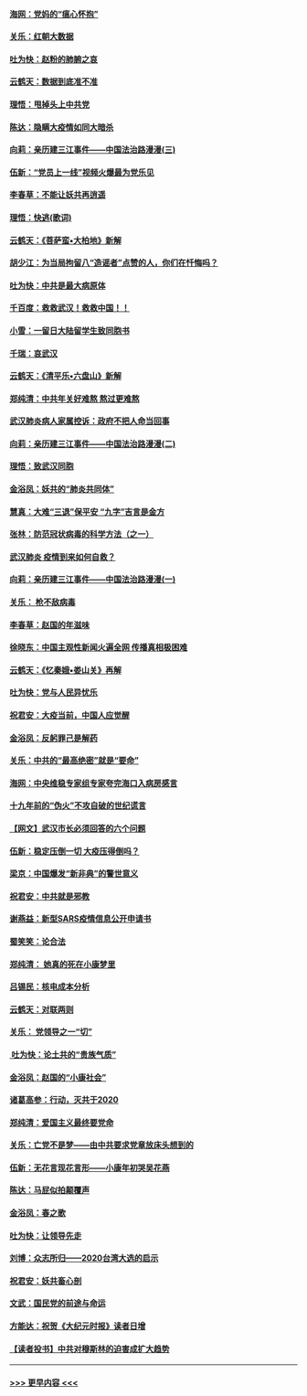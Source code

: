 #### [海网：党妈的“瘟心怀抱”](../pages/nsc993/n11840740.md?t=02041301) 
#### [关乐：红朝大数据](../pages/nsc993/n11840675.md?t=02041301) 
#### [吐为快：赵粉的肺腑之哀](../pages/nsc993/n11840618.md?t=02041301) 
#### [云鹤天：数据到底准不准](../pages/nsc993/n11840325.md?t=02041301) 
#### [理悟：甩掉头上中共党](../pages/nsc993/n11838826.md?t=02041301) 
#### [陈达：隐瞒大疫情如同大暗杀](../pages/nsc993/n11838771.md?t=02041301) 
#### [向莉：亲历建三江事件——中国法治路漫漫(三)](../pages/nsc993/n11831825.md?t=02041301) 
#### [伍新：“党员上一线”视频火爆最为党乐见](../pages/nsc993/n11838200.md?t=02041301) 
#### [李春草：不能让妖共再逍遥](../pages/nsc993/n11838102.md?t=02041301) 
#### [理悟：快逃(歌词)](../pages/nsc993/n11838083.md?t=02041301) 
#### [云鹤天：《菩萨蛮▪大柏地》新解](../pages/nsc993/n11838059.md?t=02041301) 
#### [胡少江：为当局拘留八“造谣者”点赞的人，你们在忏悔吗？](../pages/nsc993/n11836801.md?t=02041301) 
#### [吐为快：中共是最大病原体](../pages/nsc993/n11836748.md?t=02041301) 
#### [千百度：救救武汉！救救中国！！](../pages/nsc993/n11836145.md?t=02041301) 
#### [小雪：一留日大陆留学生致同胞书](../pages/nsc993/n11834624.md?t=02041301) 
#### [千瑞：哀武汉](../pages/nsc993/n11833647.md?t=02041301) 
#### [云鹤天：《清平乐▪六盘山》新解](../pages/nsc993/n11833611.md?t=02041301) 
#### [郑纯清：中共年关好难熬 熬过更难熬](../pages/nsc993/n11833489.md?t=02041301) 
#### [武汉肺炎病人家属控诉：政府不把人命当回事](../pages/nsc993/n11833205.md?t=02041301) 
#### [向莉：亲历建三江事件——中国法治路漫漫(二)](../pages/nsc993/n11829102.md?t=02041301) 
#### [理悟：致武汉同胞](../pages/nsc993/n11831522.md?t=02041301) 
#### [金浴凤：妖共的“肺炎共同体”](../pages/nsc993/n11829448.md?t=02041301) 
#### [慧真：大难“三退”保平安 “九字”吉言是金方](../pages/nsc993/n11829501.md?t=02041301) 
#### [张林：防范冠状病毒的科学方法（之一）](../pages/nsc993/n11828618.md?t=02041301) 
#### [武汉肺炎 疫情到来如何自救？](../pages/nsc993/n11827632.md?t=02041301) 
#### [向莉：亲历建三江事件——中国法治路漫漫(一)](../pages/nsc993/n11827190.md?t=02041301) 
#### [关乐： 枪不敌病毒](../pages/nsc993/n11826746.md?t=02041301) 
#### [李春草：赵国的年滋味](../pages/nsc993/n11826321.md?t=02041301) 
#### [徐晓东：中国主观性新闻火遍全网 传播真相极困难](../pages/nsc993/n11826508.md?t=02041301) 
#### [云鹤天：《忆秦娥▪娄山关》再解](../pages/nsc993/n11824682.md?t=02041301) 
#### [吐为快：党与人民异忧乐](../pages/nsc993/n11824660.md?t=02041301) 
#### [祝君安：大疫当前，中国人应觉醒](../pages/nsc993/n11821946.md?t=02041301) 
#### [金浴凤：反躬罪己是解药](../pages/nsc993/n11820280.md?t=02041301) 
#### [关乐：中共的“最高绝密”就是“要命”](../pages/nsc993/n11816946.md?t=02041301) 
#### [海网：中央维稳专家组专家夸完海口入病房感言](../pages/nsc993/n11815138.md?t=02041301) 
#### [十九年前的“伪火”不攻自破的世纪谎言](../pages/nsc993/n11813238.md?t=02041301) 
#### [【网文】武汉市长必须回答的六个问题](../pages/nsc993/n11813848.md?t=02041301) 
#### [伍新：稳定压倒一切 大疫压得倒吗？](../pages/nsc993/n11812634.md?t=02041301) 
#### [梁京：中国爆发“新非典”的警世意义](../pages/nsc993/n11812554.md?t=02041301) 
#### [祝君安：中共就是邪教](../pages/nsc993/n11812431.md?t=02041301) 
#### [谢燕益：新型SARS疫情信息公开申请书](../pages/nsc993/n11808840.md?t=02041301) 
#### [蜀笑笑：论合法](../pages/nsc993/n11808064.md?t=02041301) 
#### [郑纯清： 她真的死在小康梦里](../pages/nsc993/n11806623.md?t=02041301) 
#### [吕锡民：核电成本分析](../pages/nsc993/n11806284.md?t=02041301) 
#### [云鹤天：对联两则](../pages/nsc993/n11805957.md?t=02041301) 
#### [关乐： 党领导之一“切”](../pages/nsc993/n11804505.md?t=02041301) 
#### [ 吐为快：论土共的“贵族气质”](../pages/nsc993/n11804490.md?t=02041301) 
#### [金浴凤：赵国的“小康社会”](../pages/nsc993/n11804452.md?t=02041301) 
#### [诸葛高参：行动，灭共于2020](../pages/nsc993/n11804120.md?t=02041301) 
#### [郑纯清：爱国主义最终要党命](../pages/nsc993/n11802197.md?t=02041301) 
#### [关乐：亡党不是梦——由中共要求党章放床头想到的](../pages/nsc993/n11802156.md?t=02041301) 
#### [伍新：无花言现花言形——小康年初哭吴花燕](../pages/nsc993/n11800044.md?t=02041301) 
#### [陈达：马屁似拍颠覆声](../pages/nsc993/n11800010.md?t=02041301) 
#### [金浴凤：春之歌](../pages/nsc993/n11797687.md?t=02041301) 
#### [吐为快：让领导先走](../pages/nsc993/n11797512.md?t=02041301) 
#### [刘博：众志所归——2020台湾大选的启示](../pages/nsc993/n11796878.md?t=02041301) 
#### [祝君安：妖共畜心剖](../pages/nsc993/n11794273.md?t=02041301) 
#### [文武：国民党的前途与命运](../pages/nsc993/n11794198.md?t=02041301) 
#### [方能达：祝贺《大纪元时报》读者日增](../pages/nsc993/n11793807.md?t=02041301) 
#### [【读者投书】中共对穆斯林的迫害成扩大趋势](../pages/nsc993/n11791371.md?t=02041301) 

----
#### [ >>> 更早内容 <<< ](../indexes/nsc993-earlier.md)
